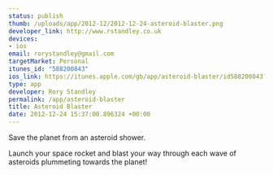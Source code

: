 ```yaml
--- 
status: publish
thumb: /uploads/app/2012-12/2012-12-24-asteroid-blaster.png
developer_link: http://www.rstandley.co.uk
devices: 
- ios
email: rorystandley@gmail.com
targetMarket: Personal
itunes_id: "588200843"
ios_link: https://itunes.apple.com/gb/app/asteroid-blaster/id588200843?ls=1%26mt=8
type: app
developer: Rory Standley
permalink: /app/asteroid-blaster
title: Asteroid Blaster
date: 2012-12-24 15:37:00.896324 +00:00
---
```


Save the planet from an asteroid shower.

Launch your space rocket and blast your way through each wave of asteroids plummeting towards the planet!
